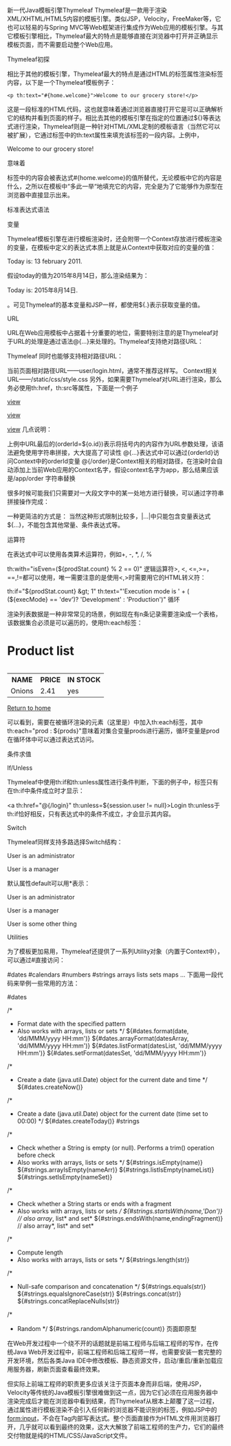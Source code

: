 新一代Java模板引擎Thymeleaf
Thymeleaf是一款用于渲染XML/XHTML/HTML5内容的模板引擎。类似JSP，Velocity，FreeMaker等，它也可以轻易的与Spring MVC等Web框架进行集成作为Web应用的模板引擎。与其它模板引擎相比，Thymeleaf最大的特点是能够直接在浏览器中打开并正确显示模板页面，而不需要启动整个Web应用。

Thymeleaf初探

相比于其他的模板引擎，Thymeleaf最大的特点是通过HTML的标签属性渲染标签内容，以下是一个Thymeleaf模板例子：

<!DOCTYPE html SYSTEM "http://www.thymeleaf.org/dtd/xhtml1-strict-thymeleaf-4.dtd">

<html xmlns="http://www.w3.org/1999/xhtml"  xmlns:th="http://www.thymeleaf.org">

  <head>
    <title>Good Thymes Virtual Grocery</title>
    <meta http-equiv="Content-Type" content="text/html; charset=UTF-8" />
    <link rel="stylesheet" type="text/css" media="all" 
          href="../../css/gtvg.css" th:href="@{/css/gtvg.css}" />
  </head>

  <body>

    <p th:text="#{home.welcome}">Welcome to our grocery store!</p>

  </body>

</html>
这是一段标准的HTML代码，这也就意味着通过浏览器直接打开它是可以正确解析它的结构并看到页面的样子。相比去其他的模板引擎在指定的位置通过${}等表达式进行渲染，Thymeleaf则是一种针对HTML/XML定制的模板语言（当然它可以被扩展），它通过标签中的th:text属性来填充该标签的一段内容。上例中，<p th:text="#{home.welcome}">Welcome to our grocery store!</p>意味着<p>标签中的内容会被表达式#{home.welcome}的值所替代，无论模板中它的内容是什么，之所以在模板中“多此一举“地填充它的内容，完全是为了它能够作为原型在浏览器中直接显示出来。

标准表达式语法

变量

Thymeleaf模板引擎在进行模板渲染时，还会附带一个Context存放进行模板渲染的变量，在模板中定义的表达式本质上就是从Context中获取对应的变量的值：

<p>Today is: <span th:text="${today}">13 february 2011</span>.</p>
假设today的值为2015年8月14日，那么渲染结果为：<p>Today is: 2015年8月14日.</p>。可见Thymeleaf的基本变量和JSP一样，都使用${.}表示获取变量的值。

URL

URL在Web应用模板中占据着十分重要的地位，需要特别注意的是Thymeleaf对于URL的处理是通过语法@{...}来处理的。Thymeleaf支持绝对路径URL：

<a th:href="@{http://www.thymeleaf.org}">Thymeleaf</a>
同时也能够支持相对路径URL：

当前页面相对路径URL——user/login.html，通常不推荐这样写。
Context相关URL——/static/css/style.css
另外，如果需要Thymeleaf对URL进行渲染，那么务必使用th:href，th:src等属性，下面是一个例子

<!-- Will produce 'http://localhost:8080/gtvg/order/details?orderId=3' (plus rewriting) -->
<a href="details.html" 
   th:href="@{http://localhost:8080/gtvg/order/details(orderId=${o.id})}">view</a>

<!-- Will produce '/gtvg/order/details?orderId=3' (plus rewriting) -->
<a href="details.html" th:href="@{/order/details(orderId=${o.id})}">view</a>

<!-- Will produce '/gtvg/order/3/details' (plus rewriting) -->
<a href="details.html" th:href="@{/order/{orderId}/details(orderId=${o.id})}">view</a>
几点说明：

上例中URL最后的(orderId=${o.id})表示将括号内的内容作为URL参数处理，该语法避免使用字符串拼接，大大提高了可读性
@{...}表达式中可以通过{orderId}访问Context中的orderId变量
@{/order}是Context相关的相对路径，在渲染时会自动添加上当前Web应用的Context名字，假设context名字为app，那么结果应该是/app/order
字符串替换

很多时候可能我们只需要对一大段文字中的某一处地方进行替换，可以通过字符串拼接操作完成：

<span th:text="'Welcome to our application, ' + ${user.name} + '!'">
一种更简洁的方式是：

<span th:text="|Welcome to our application, ${user.name}!|">
当然这种形式限制比较多，|...|中只能包含变量表达式${...}，不能包含其他常量、条件表达式等。

运算符

在表达式中可以使用各类算术运算符，例如+, -, *, /, %

th:with="isEven=(${prodStat.count} % 2 == 0)"
逻辑运算符>, <, <=,>=，==,!=都可以使用，唯一需要注意的是使用<,>时需要用它的HTML转义符：

th:if="${prodStat.count} &gt; 1"
th:text="'Execution mode is ' + ( (${execMode} == 'dev')? 'Development' : 'Production')"
循环

渲染列表数据是一种非常常见的场景，例如现在有n条记录需要渲染成一个表格<table>，该数据集合必须是可以遍历的，使用th:each标签：

<body>
  <h1>Product list</h1>

  <table>
    <tr>
      <th>NAME</th>
      <th>PRICE</th>
      <th>IN STOCK</th>
    </tr>
    <tr th:each="prod : ${prods}">
      <td th:text="${prod.name}">Onions</td>
      <td th:text="${prod.price}">2.41</td>
      <td th:text="${prod.inStock}? #{true} : #{false}">yes</td>
    </tr>
  </table>

  <p>
    <a href="../home.html" th:href="@{/}">Return to home</a>
  </p>
</body>
可以看到，需要在被循环渲染的元素（这里是<tr>）中加入th:each标签，其中th:each="prod : ${prods}"意味着对集合变量prods进行遍历，循环变量是prod在循环体中可以通过表达式访问。

条件求值

If/Unless

Thymeleaf中使用th:if和th:unless属性进行条件判断，下面的例子中，<a>标签只有在th:if中条件成立时才显示：

<a th:href="@{/login}" th:unless=${session.user != null}>Login</a>
th:unless于th:if恰好相反，只有表达式中的条件不成立，才会显示其内容。

Switch

Thymeleaf同样支持多路选择Switch结构：

<div th:switch="${user.role}">
  <p th:case="'admin'">User is an administrator</p>
  <p th:case="#{roles.manager}">User is a manager</p>
</div>
默认属性default可以用*表示：

<div th:switch="${user.role}">
  <p th:case="'admin'">User is an administrator</p>
  <p th:case="#{roles.manager}">User is a manager</p>
  <p th:case="*">User is some other thing</p>
</div>
Utilities

为了模板更加易用，Thymeleaf还提供了一系列Utility对象（内置于Context中），可以通过#直接访问：

#dates
#calendars
#numbers
#strings
arrays
lists
sets
maps
...
下面用一段代码来举例一些常用的方法：

#dates

/*
 * Format date with the specified pattern
 * Also works with arrays, lists or sets
 */
${#dates.format(date, 'dd/MMM/yyyy HH:mm')}
${#dates.arrayFormat(datesArray, 'dd/MMM/yyyy HH:mm')}
${#dates.listFormat(datesList, 'dd/MMM/yyyy HH:mm')}
${#dates.setFormat(datesSet, 'dd/MMM/yyyy HH:mm')}

/*
 * Create a date (java.util.Date) object for the current date and time
 */
${#dates.createNow()}

/*
 * Create a date (java.util.Date) object for the current date (time set to 00:00)
 */
${#dates.createToday()}
#strings

/*
 * Check whether a String is empty (or null). Performs a trim() operation before check
 * Also works with arrays, lists or sets
 */
${#strings.isEmpty(name)}
${#strings.arrayIsEmpty(nameArr)}
${#strings.listIsEmpty(nameList)}
${#strings.setIsEmpty(nameSet)}

/*
 * Check whether a String starts or ends with a fragment
 * Also works with arrays, lists or sets
 */
${#strings.startsWith(name,'Don')}                  // also array*, list* and set*
${#strings.endsWith(name,endingFragment)}           // also array*, list* and set*

/*
 * Compute length
 * Also works with arrays, lists or sets
 */
${#strings.length(str)}

/*
 * Null-safe comparison and concatenation
 */
${#strings.equals(str)}
${#strings.equalsIgnoreCase(str)}
${#strings.concat(str)}
${#strings.concatReplaceNulls(str)}

/*
 * Random
 */
${#strings.randomAlphanumeric(count)}
页面即原型

在Web开发过程中一个绕不开的话题就是前端工程师与后端工程师的写作，在传统Java Web开发过程中，前端工程师和后端工程师一样，也需要安装一套完整的开发环境，然后各类Java IDE中修改模板、静态资源文件，启动/重启/重新加载应用服务器，刷新页面查看最终效果。

但实际上前端工程师的职责更多应该关注于页面本身而非后端，使用JSP，Velocity等传统的Java模板引擎很难做到这一点，因为它们必须在应用服务器中渲染完成后才能在浏览器中看到结果，而Thymeleaf从根本上颠覆了这一过程，通过属性进行模板渲染不会引入任何新的浏览器不能识别的标签，例如JSP中的<form:input>，不会在Tag内部写表达式。整个页面直接作为HTML文件用浏览器打开，几乎就可以看到最终的效果，这大大解放了前端工程师的生产力，它们的最终交付物就是纯的HTML/CSS/JavaScript文件。